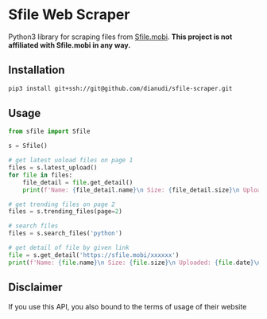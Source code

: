 # Sfile Web Scraper

Python3 library for scraping files from [Sfile.mobi](https://sfile.mobi).
**This project is not affiliated with Sfile.mobi in any way.**

## Installation

```sh
pip3 install git+ssh://git@github.com/dianudi/sfile-scraper.git
```

## Usage

```python
from sfile import Sfile

s = Sfile()

# get latest uoload files on page 1
files = s.latest_upload()
for file in files:
    file_detail = file.get_detail()
    print(f'Name: {file_detail.name}\n Size: {file_detail.size}\n Uploaded: {file_detail.date}\n Downloaded: {file_detail.download_count}\n Direct Download Link: ${file_detail.download_link}')

# get trending files on page 2
files = s.trending_files(page=2)

# search files
files = s.search_files('python')

# get detail of file by given link
file = s.get_detail('https://sfile.mobi/xxxxxx')
print(f'Name: {file.name}\n Size: {file.size}\n Uploaded: {file.date}\n Downloaded: {file.download_count}\n Direct Download Link: ${file.download_link}')

```

## Disclaimer

If you use this API, you also bound to the terms of usage of their website
